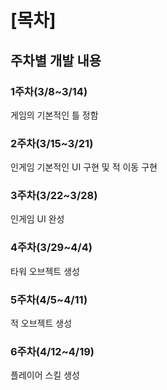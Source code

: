 # [목차]


## 주차별 개발 내용
### 1주차(3/8~3/14)
게임의 기본적인 틀 정함

### 2주차(3/15~3/21)
인게임 기본적인 UI 구현 및 적 이동 구현

### 3주차(3/22~3/28)
인게임 UI 완성

### 4주차(3/29~4/4)
타워 오브젝트 생성

### 5주차(4/5~4/11)
적 오브젝트 생성

### 6주차(4/12~4/19)
플레이어 스킬 생성
